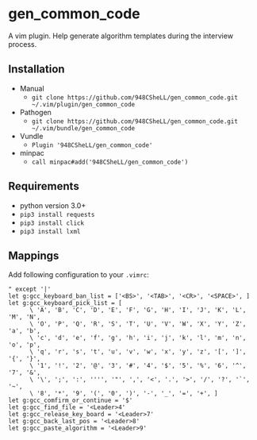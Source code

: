 # gen_common_code

A vim plugin. Help generate algorithm templates during the interview process.

## Installation

- Manual
  - `git clone https://github.com/948CSheLL/gen_common_code.git ~/.vim/plugin/gen_common_code`
- Pathogen
  - `git clone https://github.com/948CSheLL/gen_common_code.git ~/.vim/bundle/gen_common_code`
- Vundle
  - `Plugin '948CSheLL/gen_common_code'`
- minpac
  - `call minpac#add('948CSheLL/gen_common_code')`

## Requirements

- python version 3.0+
- `pip3 install requests`
- `pip3 install click`
- `pip3 install lxml`

## Mappings

Add following configuration to your `.vimrc`:

```
" except '|'
let g:gcc_keyboard_ban_list = ['<BS>', '<TAB>', '<CR>', '<SPACE>', ]
let g:gcc_keyboard_pick_list = [
      \ 'A', 'B', 'C', 'D', 'E', 'F', 'G', 'H', 'I', 'J', 'K', 'L', 'M', 'N', 
      \ 'O', 'P', 'Q', 'R', 'S', 'T', 'U', 'V', 'W', 'X', 'Y', 'Z', 'a', 'b', 
      \ 'c', 'd', 'e', 'f', 'g', 'h', 'i', 'j', 'k', 'l', 'm', 'n', 'o', 'p', 
      \ 'q', 'r', 's', 't', 'u', 'v', 'w', 'x', 'y', 'z', '[', ']', '{', '}', 
      \ '1', '!', '2', '@', '3', '#', '4', '$', '5', '%', '6', '^', '7', '&', 
      \ '\', ';', ':', '''', '"', ',', '<', '.', '>', '/', '?', '`', '~', 
      \ '8', '*', '9', '(', '0', ')', '-', '_', '=', '+', ]
let g:gcc_comfirm_or_continue = '$'
let g:gcc_find_file = '<Leader>4'
let g:gcc_release_key_board = '<Leader>7'
let g:gcc_back_last_pos = '<Leader>8'
let g:gcc_paste_algorithm = '<Leader>9'
```
